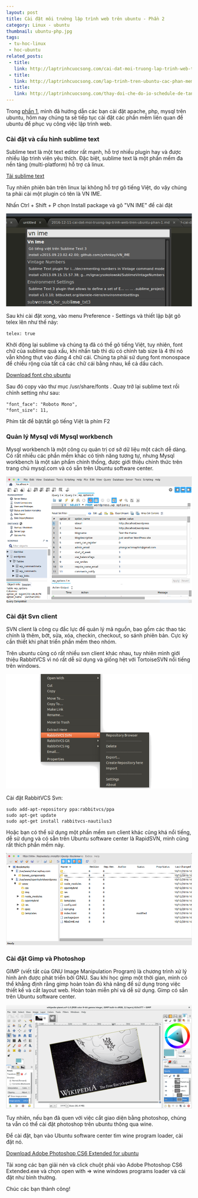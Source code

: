 ```yaml
---
layout: post
title: Cài đặt môi trường lập trình web trên ubuntu - Phần 2
category: Linux - ubuntu
thumbnail: ubuntu-php.jpg
tags:
 - tu-hoc-linux
 - hoc-ubuntu
related_posts:
 - title: 
   link: http://laptrinhcuocsong.com/cai-dat-moi-truong-lap-trinh-web-tren-ubuntu-phan-1.html
 - title: 
   link: http://laptrinhcuocsong.com/lap-trinh-tren-ubuntu-cac-phan-mem-web-developer-can-cai-dat.html
 - title: 
   link: http://laptrinhcuocsong.com/thay-doi-che-do-io-schedule-de-tang-toc-ubuntu.html
---
```

Trong [phần 1](http://laptrinhcuocsong.com/cai-dat-moi-truong-lap-trinh-web-tren-ubuntu-phan-1.html), mình đã hướng dẫn các bạn cài đặt apache, php, mysql trên ubuntu, hôm nay chúng ta sẽ tiếp tục cài đặt các phần mềm liên quan để ubuntu để phục vụ công việc lập trình web.

### Cài đặt và cấu hình sublime text

Sublime text là một text editor rất mạnh, hỗ trợ nhiều plugin hay và được nhiều lập trình viên yêu thích. Đặc biệt, sublime text là một phần mềm đa nền tảng (multi-platform) hỗ trợ cả linux.

<p><a href="https://www.sublimetext.com/3" class="download">Tải sublime text</a></p>

Tuy nhiên phiên bản trên linux lại không hỗ trợ gõ tiếng Việt, do vậy chúng ta phải cài một plugin có tên là VN IME.

Nhấn Ctrl + Shift + P chọn Install package và gõ "VN IME" để cài đặt

![VN IME](images/vn-ime.png)

Sau khi cài đặt xong, vào menu Preference - Settings và thiết lập bật gõ telex lên như thế này:

```
telex: true
```

Khởi động lại sublime và chúng ta đã có thể gõ tiếng Việt, tuy nhiên, font chữ của sublime quá xấu, khi nhấn tab thì dù có chỉnh tab size là 4 thì nó vẫn không thụt vào đúng 4 chữ cái. Chúng ta phải sử dụng font monospace để chiều rộng của tất cả các chữ cái bằng nhau, kể cả dấu cách.

<p><a href="https://drive.google.com/file/d/0B2-NdjFXI2hOeVhEX1pSdFg1YjA/view?usp=sharing" class="download">Download font cho ubuntu</a></p>

Sau đó copy vào thư mục /usr/share/fonts . Quay trở lại sublime text rồi chỉnh setting như sau:

```
"font_face": "Roboto Mono",
"font_size": 11,
```

Phím tắt để bật/tắt gõ tiếng Việt là phím F2

### Quản lý Mysql với Mysql workbench

Mysql workbench là một công cụ quản trị cơ sở dữ liệu một cách dễ dàng. Có rất nhiều các phần mềm khác có tính năng tương tự, nhưng Mysql workbench là một sản phẩm chính thống, được giới thiệu chính thức trên trang chủ mysql.com và có sẵn trên Ubuntu software center.

![Mysql workbench](images/mysql-workbench.png)

### Cài đặt Svn client

SVN client là công cụ đắc lực để quản lý mã nguồn, bao gồm các thao tác chính là thêm, bớt, sửa, xóa, checkin, checkout, so sánh phiên bản. Cực kỳ cần thiết khi phát triển phần mềm theo nhóm.

Trên ubuntu cũng có rất nhiều svn client khác nhau, tuy nhiên mình giới thiệu RabbitVCS vì nó rất dễ sử dụng và giống hệt với TortoiseSVN nổi tiếng trên windows.

![RabbitVCS](images/rabbitvcs.png)

Cài đặt RabbitVCS Svn:

```
sudo add-apt-repository ppa:rabbitvcs/ppa
sudo apt-get update
sudo apt-get install rabbitvcs-nautilus3
```

Hoặc bạn có thể sử dụng một phần mềm svn client khác cũng khá nổi tiếng, dễ sử dụng và có sẵn trên Ubuntu software center là RapidSVN, mình cũng rất thích phần mềm này. 

![RapidSVN](images/rapidsvn.png)

### Cài đặt Gimp và Photoshop

GIMP (viết tắt của GNU Image Manipulation Program) là chương trình xử lý hình ảnh được phát triển bởi GNU. Sau khi học gimp một thời gian, mình có thể khẳng định rằng gimp hoàn toàn đủ khả năng để sử dụng trong việc thiết kế và cắt layout web. Hoàn toàn miễn phí và dễ sử dụng. Gimp có sẵn trên Ubuntu software center.

![gimp](images/gimp.png)

Tuy nhiên, nếu bạn đã quen với việc cắt giao diện bằng photoshop, chúng ta vẫn có thể cài đặt photoshop trên ubuntu thông qua wine.

Để cài đặt, bạn vào Ubuntu software center tìm wine program loader, cài đặt nó.

<p><a href="https://drive.google.com/file/d/0B2-NdjFXI2hOSUl2QmNSLU91OTg/view?usp=sharing" class="download">Download Adobe Photoshop CS6 Extended for ubuntu</a></p>

Tải xong các bạn giải nén và click chuột phải vào Adobe Photoshop CS6 Extended.exe và chọn open with => wine windows programs loader và cài đặt như bình thường.

Chúc các bạn thành công!
